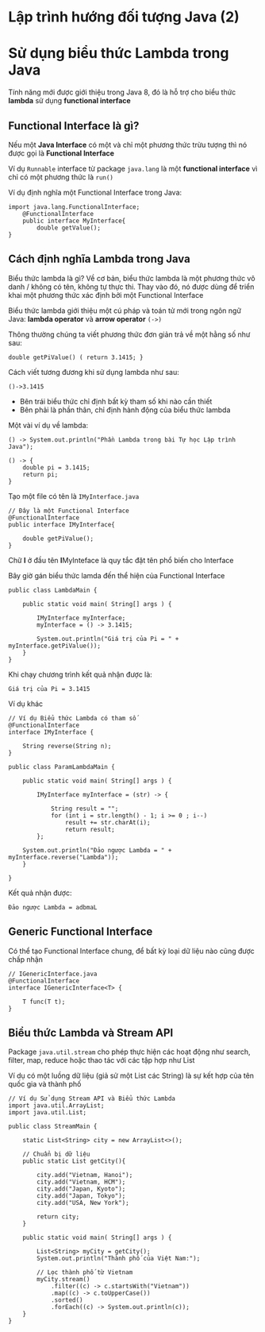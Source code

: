 # Lập trình hướng đối tượng Java (2)

# Sử dụng biểu thức Lambda trong Java
Tính năng mới được giới thiệu trong Java 8, đó là hỗ trợ cho biểu thức **lambda** sử dụng **functional interface**
## Functional Interface là gì?
Nếu một **Java Interface** có một và chỉ một phương thức trừu tượng thì nó được gọi là **Functional Interface**

Ví dụ ``Runnable`` interface từ package `java.lang` là một **functional interface** vì chỉ có một phương thức là `run()`

Ví dụ định nghĩa một Functional Interface trong Java:
```
import java.lang.FunctionalInterface;
    @FunctionalInterface
    public interface MyInterface{
        double getValue();
}
```

## Cách định nghĩa Lambda trong Java

Biểu thức lambda là gì? Về cơ bản, biểu thức lambda là một phương thức vô danh / không có tên, không tự thực thi. Thay vào đó, nó được dùng để triển khai một phương thức xác định bởi một Functional Interface

Biểu thức lambda giới thiệu một cú pháp và toán tử mới trong ngôn ngữ Java: **lambda operator** và **arrow operator** `(->)`

Thông thường chúng ta viết phương thức đơn giản trả về một hằng số như sau:

```
double getPiValue() ( return 3.1415; }
```

Cách viết tương đương khi sử dụng lambda như sau:
```
()->3.1415
```
- Bên trái biểu thức chỉ định bất kỳ tham số khi nào cần thiết
- Bên phải là phần thân, chỉ định hành động của biểu thức lambda

Một vài ví dụ về lambda:
```
() -> System.out.println("Phần Lambda trong bài Tự học Lập trình Java");
```
```
() -> {
    double pi = 3.1415;
    return pi;
}
```

Tạo một file có tên là `IMyInterface.java`
```
// Đây là một Functional Interface
@FunctionalInterface
public interface IMyInterface{
 
    double getPiValue();
}
```
Chữ **I** ở đầu tên **I**MyInteface là quy tắc đặt tên phổ biến cho Interface

Bây giờ gán biểu thức lamda đến thể hiện của Functional Interface

```
public class LambdaMain {
 
    public static void main( String[] args ) {
 
        IMyInterface myInterface;
        myInterface = () -> 3.1415;
 
        System.out.println("Giá trị của Pi = " + myInterface.getPiValue());
    }
}
```

Khi chạy chương trình kết quả nhận được là:
```
Giá trị của Pi = 3.1415
```
Ví dụ khác
```
// Ví dụ Biểu thức Lambda có tham số
@FunctionalInterface
interface IMyInterface {
 
    String reverse(String n);
}
 
public class ParamLambdaMain {
 
    public static void main( String[] args ) {
 
        IMyInterface myInterface = (str) -> {
 
            String result = "";
            for (int i = str.length() - 1; i >= 0 ; i--)
                result += str.charAt(i);
                return result;
        };
 
    System.out.println("Đảo ngược Lambda = " + myInterface.reverse("Lambda"));
    }
 
}
```
Kết quả nhận được:
```
Đảo ngược Lambda = adbmaL
```

## Generic Functional Interface
Có thể tạo Functional Interface chung, để bất kỳ loại dữ liệu nào cũng được chấp nhận
```
// IGenericInterface.java
@FunctionalInterface
interface IGenericInterface<T> {
 
    T func(T t);
}
```

## Biểu thức Lambda và Stream API
Package `java.util.stream` cho phép thực hiện các hoạt động như search, filter, map, reduce hoặc thao tác với các tập hợp như List

Ví dụ có một luồng dữ liệu (giả sử một List các String) là sự kết hợp của tên quốc gia và thành phố

```
// Ví dụ Sử dụng Stream API và Biểu thức Lambda
import java.util.ArrayList;
import java.util.List;
 
public class StreamMain {
 
    static List<String> city = new ArrayList<>();
 
    // Chuẩn bị dữ liệu
    public static List getCity(){
 
        city.add("Vietnam, Hanoi");
        city.add("Vietnam, HCM");
        city.add("Japan, Kyoto");
        city.add("Japan, Tokyo");
        city.add("USA, New York");
 
        return city;
    }
 
    public static void main( String[] args ) {
 
        List<String> myCity = getCity();
        System.out.println("Thành phố của Việt Nam:");
 
        // Lọc thành phố từ Vietnam
        myCity.stream()
            .filter((c) -> c.startsWith("Vietnam"))
            .map((c) -> c.toUpperCase())
            .sorted()
            .forEach((c) -> System.out.println(c));
    }
}
```
